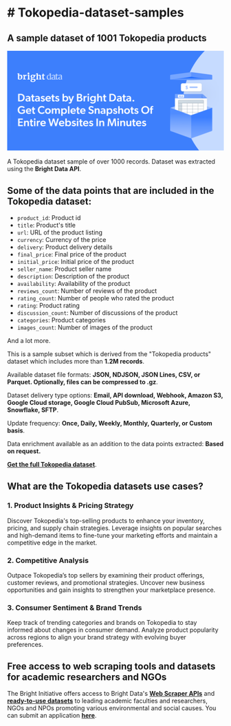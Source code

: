 # # Tokopedia-dataset-samples

<h2>A sample dataset of 1001 Tokopedia products</h2>

![Tokopedia dataset header](https://github.com/luminati-io/Tokopedia-dataset-samples/blob/main/Tokopedia-datasets.png)

A Tokopedia dataset sample of over 1000 records. Dataset was extracted using the <b>Bright Data API</b>.

<h2>Some of the data points that are included in the Tokopedia dataset:</h2>

* ```product_id```: Product id
* ```title```: Product's title
* ```url```: URL of the product listing
* ```currency```: Currency of the price
* ```delivery```: Product delivery details
* ```final_price```: Final price of the product
* ```initial_price```: Initial price of the product
* ```seller_name```: Product seller name
* ```description```: Description of the product
* ```availability```: Availability of the product
* ```reviews_count```: Number of reviews of the product
* ```rating_count```: Number of people who rated the product
* ```rating```: Product rating
* ```discussion_count```: Number of discussions of the product
* ```categories```: Product categories
* ```images_count```: Number of images of the product

And a lot more.

This is a sample subset which is derived from the "Tokopedia products"
dataset which includes more than <b>1.2M records</b>.

Available dataset file formats: <b>JSON, NDJSON, JSON Lines, CSV, or Parquet. Optionally, files can be compressed to .gz</b>.

Dataset delivery type options: <b>Email, API download, Webhook, Amazon S3, Google Cloud storage, Google Cloud PubSub, Microsoft Azure, Snowflake, SFTP</b>.

Update frequency: <b>Once, Daily, Weekly, Monthly, Quarterly, or Custom basis</b>.

Data enrichment available as an addition to the data points extracted: <b>Based on request.</b>

<b>[Get the full Tokopedia dataset](https://brightdata.com/products/datasets/tokopedia)</b>.

<h2>What are the Tokopedia datasets use cases?</h2>

<h3>1. Product Insights & Pricing Strategy</h3>
Discover Tokopedia's top-selling products to enhance your inventory, pricing, and supply chain strategies. Leverage insights on popular searches and high-demand items to fine-tune your marketing efforts and maintain a competitive edge in the market.

<h3>2.  Competitive Analysis</h3>
Outpace Tokopedia’s top sellers by examining their product offerings, customer reviews, and promotional strategies. Uncover new business opportunities and gain insights to strengthen your marketplace presence.

<h3>3. Consumer Sentiment & Brand Trends</h3>
Keep track of trending categories and brands on Tokopedia to stay informed about changes in consumer demand. Analyze product popularity across regions to align your brand strategy with evolving buyer preferences.

<h2>Free access to web scraping tools and datasets for academic researchers and NGOs</h2>

The Bright Initiative offers access to Bright Data's <b>[Web Scraper APIs](https://brightdata.com/products/web-scraper)</b> and <b>[ready-to-use datasets](https://brightdata.com/products/datasets)</b> to leading academic faculties and researchers, NGOs and NPOs promoting various environmental and social causes. You can submit an application <b>[here](https://brightinitiative.com)</b>.
